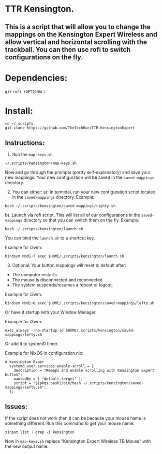 # TTR Kensington.

## This is a script that will allow you to change the mappings on the Kensington Expert Wireless and allow vertical and horizontal scrolling with the trackball. You can then use rofi to switch configurations on the fly.

# Dependencies:
`git`
`rofi (OPTIONAL)`

# Install:
```
cd ~/.scripts
git clone https://github.com/TheTechRun/TTR-KensingtonExpert
```

## Instructions:
1. Run the `map-keys.sh`
```
~/.scripts/kensington/map-keys.sh
```
 Now and go through the prompts (pretty self-explanatory) and save your new mappings. Your new configuration will be saved in the `saved-mappings` directory.

2. You can either:
a): In terminal, run your new configuration script located in the `saved-mappings` directory.
Example: 
```
bash ~/.scripts/kensington/saved-mappings/righty.sh
```

b). Launch via rofi script. This will list all of our configurations in the `saved-mappings` directory so that you can switch them on the fly.
Example:
```
bash ~/.scripts/kensington/launch.sh
```
You can bind the `launch.sh` to a shortcut key. 

Example for i3wm:
```
bindsym Mod1+7 exec $HOME/.scripts/kensington/launch.sh

```

3. Optional: Your button mappings will reset to default after:
- The computer restarts
- The mouse is disconnected and reconnected
- The system suspends/resumes a reboot or logout.

Example for i3wm:
```
bindsym Mod1+8 exec $HOME/.scripts/kensington/saved-mappings/lefty.sh
```
Or have it startup with your Window Manager.

Example for i3wm:
```
exec_always --no-startup-id $HOME/.scripts/kensington/saved-mappings/lefty.sh
```

Or add it to systemD timer.

Example for NixOS in configuration.nix:
```
# Kensington Exper
  systemd.user.services.enable-scroll = {
    description = "Remaps and enable scrolling with Kensington Expert button";
    wantedBy = [ "default.target" ];
    script = "${pkgs.bash}/bin/bash ~/.scripts/kensington/saved-mappings/lefty.sh";
  };
```

## Issues:
If the script does not work then it can be because your mouse name is something different.
Run this command to get your mouse name:
```
xinput list | grep -i kensington
```
Now in `map-keys.sh` replace "Kensington Expert Wireless TB Mouse" with the new output name.
